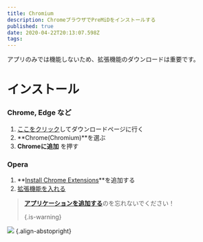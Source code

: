 ```yaml
---
title: Chromium
description: ChromeブラウザでPreMiDをインストールする
published: true
date: 2020-04-22T20:13:07.598Z
tags:
---
```


アプリのみでは機能しないため、拡張機能のダウンロードは重要です。

# インストール
### Chrome, Edge など
1. [ここをクリック](https://premid.app/downloads)してダウンロードページに行く
2. **Chrome(Chromium)**を選ぶ
3. **Chromeに追加** を押す

### Opera
1. **[Install Chrome Extensions](https://addons.opera.com/en/extensions/details/install-chrome-extensions/)**を追加する
2. [拡張機能を入れる](https://premid.app/downloads)

> [**アプリケーションを追加する**](/install)のを忘れないでください！ 
> 
> {.is-warning}

![](https://img.icons8.com/color/2x/chrome.png) {.align-abstopright}